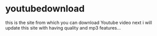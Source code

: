 # youtubedownload
this is the site from which you can download Youtube video next i will update this site with having quality and mp3 features...

